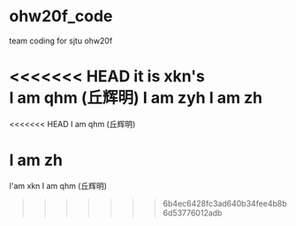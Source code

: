 # ohw20f_code
team coding for sjtu ohw20f

<<<<<<< HEAD
it is xkn's  
I am qhm (丘辉明)
I am zyh
I am zh
=======

<<<<<<< HEAD
I am qhm (丘辉明)

I am zh
=======
I'am xkn
I am qhm (丘辉明)
>>>>>>> 6b4ec6428fc3ad640b34fee4b8b6d53776012adb
